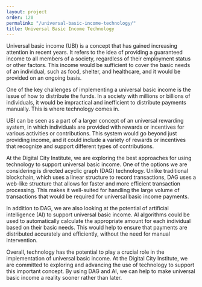 ```yaml
---
layout: project
order: 120
permalink: "/universal-basic-income-technology/"
title: Universal Basic Income Technology
---
```


Universal basic income (UBI) is a concept that has gained increasing attention in recent years. It refers to the idea of providing a guaranteed income to all members of a society, regardless of their employment status or other factors. This income would be sufficient to cover the basic needs of an individual, such as food, shelter, and healthcare, and it would be provided on an ongoing basis.

One of the key challenges of implementing a universal basic income is the issue of how to distribute the funds. In a society with millions or billions of individuals, it would be impractical and inefficient to distribute payments manually. This is where technology comes in.

UBI can be seen as a part of a larger concept of an universal rewarding system, in which individuals are provided with rewards or incentives for various activities or contributions. This system would go beyond just providing income, and it could include a variety of rewards or incentives that recognize and support different types of contributions.

At the Digital City Institute, we are exploring the best approaches for using technology to support universal basic income. One of the options we are considering is directed acyclic graph (DAG) technology. Unlike traditional blockchain, which uses a linear structure to record transactions, DAG uses a web-like structure that allows for faster and more efficient transaction processing. This makes it well-suited for handling the large volume of transactions that would be required for universal basic income payments.

In addition to DAG, we are also looking at the potential of artificial intelligence (AI) to support universal basic income. AI algorithms could be used to automatically calculate the appropriate amount for each individual based on their basic needs. This would help to ensure that payments are distributed accurately and efficiently, without the need for manual intervention.

Overall, technology has the potential to play a crucial role in the implementation of universal basic income. At the Digital City Institute, we are committed to exploring and advancing the use of technology to support this important concept. By using DAG and AI, we can help to make universal basic income a reality sooner rather than later.
